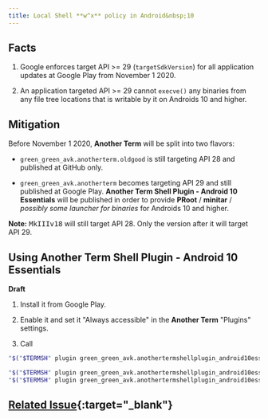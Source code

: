 ```yaml
---
title: Local Shell **w^x** policy in Android&nbsp;10
---
```


## Facts

1. Google enforces target API >= 29 (`targetSdkVersion`) for all application updates at Google Play
from November&#xA0;1&#xA0;2020.

2. An application targeted API >= 29 cannot `execve()` any binaries
from any file tree locations that is writable by it on Androids&#xA0;10 and higher.

## Mitigation

Before November&#xA0;1&#xA0;2020, **Another Term** will be split into two flavors:

* `green_green_avk.anotherterm.oldgood` is still targeting API&#xA0;28
and published at GitHub only.

* `green_green_avk.anotherterm` becomes targeting API&#xA0;29
and still published at Google Play.
**Another Term Shell Plugin - Android&#xA0;10 Essentials**
will be published in order to provide **PRoot** / **minitar** /
*possibly some launcher for binaries* for Androids&#xA0;10 and higher.

**Note:** <kbd>MkIIIv18</kbd> will still target API&nbsp;28.
Only the version after it will target API&nbsp;29.

## Using **Another Term Shell Plugin - Android&#xA0;10 Essentials**

***<kbd>* Draft *</kbd>***

1) Install it from Google Play.

2) Enable it and set it "Always accessible" in the **Another Term** "Plugins" settings.

3) Call
```sh
"$("$TERMSH" plugin green_green_avk.anothertermshellplugin_android10essentials minitar)" < some.tar.xz

"$("$TERMSH" plugin green_green_avk.anothertermshellplugin_android10essentials proot)" ...
"$("$TERMSH" plugin green_green_avk.anothertermshellplugin_android10essentials proot-userland)" ...
```

## [Related Issue](https://github.com/green-green-avk/AnotherTerm/issues/5){:target="_blank"}

